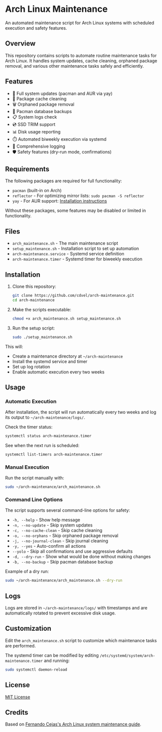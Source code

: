 # Arch Linux Maintenance

An automated maintenance script for Arch Linux systems with scheduled execution and safety features.

## Overview

This repository contains scripts to automate routine maintenance tasks for Arch Linux. It handles system updates, cache cleaning, orphaned package removal, and various other maintenance tasks safely and efficiently.

## Features

- 🔄 Full system updates (pacman and AUR via yay)
- 🧹 Package cache cleaning
- 🗑️ Orphaned package removal
- 💾 Pacman database backups
- 📋 System logs check
- 💿 SSD TRIM support
- 📊 Disk usage reporting
- ⏱️ Automated biweekly execution via systemd
- 📝 Comprehensive logging
- 🛡️ Safety features (dry-run mode, confirmations)

## Requirements

The following packages are required for full functionality:

- `pacman` (built-in on Arch)
- `reflector` - For optimizing mirror lists: `sudo pacman -S reflector`
- `yay` - For AUR support: [Installation instructions](https://github.com/Jguer/yay#installation)

Without these packages, some features may be disabled or limited in functionality.

## Files

- `arch_maintenance.sh` - The main maintenance script
- `setup_maintenance.sh` - Installation script to set up automation
- `arch-maintenance.service` - Systemd service definition
- `arch-maintenance.timer` - Systemd timer for biweekly execution

## Installation

1. Clone this repository:
   ```bash
   git clone https://github.com/cdvel/arch-maintenance.git
   cd arch-maintenance
   ```

2. Make the scripts executable:
   ```bash
   chmod +x arch_maintenance.sh setup_maintenance.sh
   ```

3. Run the setup script:
   ```bash
   sudo ./setup_maintenance.sh
   ```

This will:
- Create a maintenance directory at `~/arch-maintenance`
- Install the systemd service and timer
- Set up log rotation
- Enable automatic execution every two weeks

## Usage

### Automatic Execution

After installation, the script will run automatically every two weeks and log its output to `~/arch-maintenance/logs/`.

Check the timer status:
```bash
systemctl status arch-maintenance.timer
```

See when the next run is scheduled:
```bash
systemctl list-timers arch-maintenance.timer
```

### Manual Execution

Run the script manually with:
```bash
sudo ~/arch-maintenance/arch_maintenance.sh
```

### Command Line Options

The script supports several command-line options for safety:

- `-h, --help` - Show help message
- `-n, --no-update` - Skip system updates
- `-c, --no-cache-clean` - Skip cache cleaning
- `-o, --no-orphans` - Skip orphaned package removal
- `-j, --no-journal-clean` - Skip journal cleaning
- `-y, --yes` - Auto-confirm all actions
- `--yolo` - Skip all confirmations and use aggressive defaults
- `-d, --dry-run` - Show what would be done without making changes
- `-b, --no-backup` - Skip pacman database backup

Example of a dry run:
```bash
sudo ~/arch-maintenance/arch_maintenance.sh --dry-run
```

## Logs

Logs are stored in `~/arch-maintenance/logs/` with timestamps and are automatically rotated to prevent excessive disk usage.

## Customization

Edit the `arch_maintenance.sh` script to customize which maintenance tasks are performed.

The systemd timer can be modified by editing `/etc/systemd/system/arch-maintenance.timer` and running:
```bash
sudo systemctl daemon-reload
```

## License

[MIT License](LICENSE)

## Credits

Based on [Fernando Cejas's Arch Linux system maintenance guide](https://fernandocejas.com/blog/engineering/2022-03-30-arch-linux-system-maintance/).
